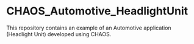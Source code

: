 # CHAOS_Automotive_HeadlightUnit
This repository contains an example of an Automotive application (Headlight Unit) developed using CHAOS.
